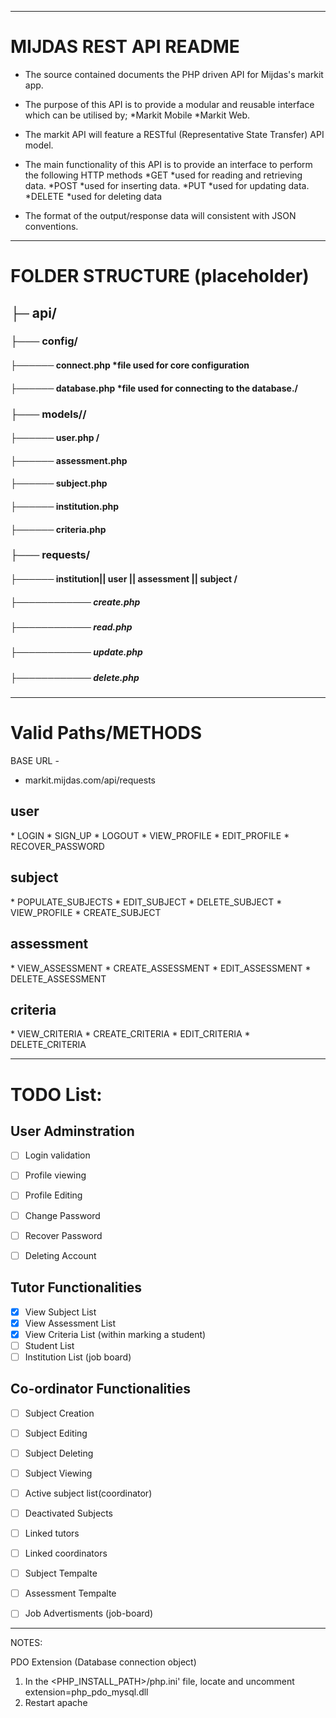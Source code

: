 
-------------------------------------------
<h1>MIJDAS REST API README</h1>


* The source contained documents the PHP driven API for Mijdas's markit app. 
* The purpose of this API is to provide a modular and reusable interface which can be utilised by;
*Markit Mobile
*Markit Web.

* The markit API will feature a RESTful (Representative State Transfer) API model.

* The main functionality of this API is to provide an interface to perform the following HTTP methods
*GET 		*used for reading and retrieving data.
*POST 		*used for inserting data.
*PUT		*used for updating data.
*DELETE 	*used for deleting data

* The format of the output/response data will consistent with JSON conventions.

-------------------------------------------
<h1>FOLDER STRUCTURE (placeholder)</h1>

<h2>├─ api/</h2>

<h3>├─── config/</h3>

<h4>├────── connect.php *file used for core configuration </h4>

<h4>├────── database.php *file used for connecting to the database./</h4>

<h3>├─── models//</h3>

<h4>├────── user.php /</h4>
<h4>├────── assessment.php </h4>
<h4>├────── subject.php </h4>
<h4>├────── institution.php  </h4>
<h4>├────── criteria.php </h4>

<h3>├─── requests/</h3>

<h4>├────── institution|| user || assessment || subject / </h4>

<h5>├──────────── create.php</h5>

<h5>├──────────── read.php </h5>

<h5>├──────────── update.php </h5>

<h5>├──────────── delete.php </h5>

-------------------------------------------
<h1>Valid Paths/METHODS</h1>

BASE URL -
* markit.mijdas.com/api/requests

<h2>user</h2>
* LOGIN
* SIGN_UP
* LOGOUT
* VIEW_PROFILE
* EDIT_PROFILE
* RECOVER_PASSWORD

<h2>subject</h2>
* POPULATE_SUBJECTS
* EDIT_SUBJECT
* DELETE_SUBJECT
* VIEW_PROFILE
* CREATE_SUBJECT

<h2>assessment</h2>
* VIEW_ASSESSMENT
* CREATE_ASSESSMENT
* EDIT_ASSESSMENT
* DELETE_ASSESSMENT


<h2>criteria</h2>
* VIEW_CRITERIA
* CREATE_CRITERIA
* EDIT_CRITERIA
* DELETE_CRITERIA




-------------------------------------------
<h1>TODO List:</h1>


<h2>User Adminstration</h2>

* [ ] Login validation 
* [ ] Profile viewing
* [ ] Profile Editing
* [ ] Change Password
* [ ] Recover Password
* [ ] Deleting Account


<h2>Tutor Functionalities</h2>

* [X] View Subject List
* [X] View Assessment List 
* [X] View Criteria List (within marking a student)
* [ ] Student List
* [ ] Institution List (job board)

<h2>Co-ordinator Functionalities</h2>

* [ ] Subject Creation
* [ ] Subject Editing
* [ ] Subject Deleting
* [ ] Subject Viewing
* [ ] Active subject list(coordinator)
* [ ] Deactivated Subjects
* [ ] Linked tutors
* [ ] Linked coordinators
* [ ] Subject Tempalte
* [ ] Assessment Tempalte
* [ ] Job Advertisments (job-board)





-------------------------------------------
NOTES:


PDO Extension (Database connection object)
1) In the <PHP_INSTALL_PATH>/php.ini' file, locate and uncomment extension=php_pdo_mysql.dll
2) Restart apache

